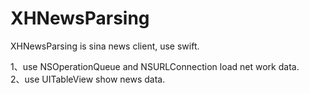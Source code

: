 XHNewsParsing
=============

XHNewsParsing is sina news client, use swift. 

1、use NSOperationQueue and NSURLConnection load net work data.                                  
2、use UITableView show news data.                                
